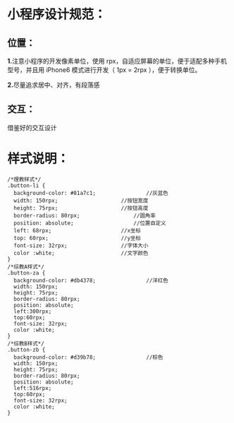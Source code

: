 <h1>小程序设计规范：</h1>

<h2>位置：</h2>
<p><b>1.</b>注意小程序的开发像素单位，使用 rpx，自适应屏幕的单位，便于适配多种手机型号，并且用 iPhone6 模式进行开发（ 1px = 2rpx ），便于转换单位。</p>
<p><b>2.</b>尽量追求居中、对齐，有段落感</p>

<h2>交互：</h2>
<p>借鉴好的交互设计</p>

<h1>样式说明：</h1>
<code><pre>
/*理教样式*/
.button-li {
  background-color: #81a7c1;				//灰蓝色
  width: 150rpx;					//按钮宽度
  height: 75rpx;					//按钮高度
  border-radius: 80rpx;					//圆角率
  position: absolute;					//位置自定义
  left: 68rpx;						//x坐标
  top: 60rpx;						//y坐标
  font-size: 32rpx;					//字体大小
  color :white;						//文字颜色
}
/*综教A样式*/
.button-za {
  background-color: #db4378;				//洋红色
  width: 150rpx;
  height: 75rpx;
  border-radius: 80rpx;
  position: absolute;
  left:300rpx;
  top:60rpx;
  font-size: 32rpx;
  color :white;
}
/*综教B样式*/
.button-zb {
  background-color: #d39b78;				//棕色
  width: 150rpx;
  height: 75rpx;
  border-radius: 80rpx;
  position: absolute;
  left:516rpx;
  top:60rpx;
  font-size: 32rpx;
  color :white;
}
</pre></code>
